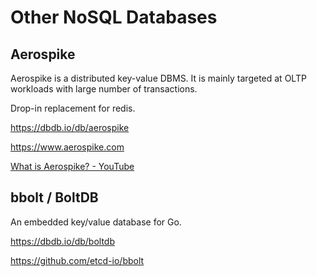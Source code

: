# Other NoSQL Databases

## Aerospike

Aerospike is a distributed key-value DBMS. It is mainly targeted at OLTP workloads with large number of transactions.

Drop-in replacement for redis.

https://dbdb.io/db/aerospike

https://www.aerospike.com

[What is Aerospike? - YouTube](https://www.youtube.com/watch?v=bekzBxDUN-8&ab_channel=Aerospike)

## bbolt / BoltDB

An embedded key/value database for Go.

https://dbdb.io/db/boltdb

https://github.com/etcd-io/bbolt
